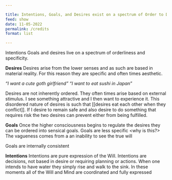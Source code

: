 ```yaml
---

title: Intentions, Goals, and Desires exist on a spectrum of Order to Disorder
feed: show
date: 11-05-2022
permalink: /credits
format: list

---
```

Intentions Goals and desires live on a spectrum of orderliness and specificity.

**Desires**
Desires arise from the lower senses and as such are based in material reality. For this reason they are specific and often times aesthetic.

_“I want a cute goth girlfriend”_
_“I want to eat sushi in Japan”_

Desires are not inherently ordered. They often times arise based on external stimulus. I see something attractive and I then want to experience it. This disordered nature of desires is such that [[desires eat each other when they conflict]]. If I desire to remain safe and also desire to do something that requires risk the two desires can prevent either from being fulfilled.

**Goals**
Once the higher consciousness begins to regulate the desires they can be ordered into sensical goals. Goals are less specific <why is this?> 
The vagueness comes from a an inability to see the true will

Goals are internally consistent

**Intentions**
Intentions are pure expression of the Will. Intentions are decisions, not based in desire or requiring planning or actions. When one intends to have water they simply rise and walk to the sink. In these moments all of the Will and Mind are coordinated and fully expressed
